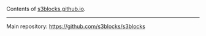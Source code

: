 Contents of [s3blocks.github.io](http://s3blocks.github.io).

---

Main repository: <https://github.com/s3blocks/s3blocks>

